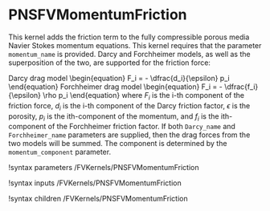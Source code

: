 # PNSFVMomentumFriction

This kernel adds the friction term to the fully compressible porous media Navier
Stokes momentum equations. This kernel requires that the parameter
`momentum_name` is provided.  Darcy and Forchheimer models, as well as the
superposition of the two, are supported for the friction force:

Darcy drag model
\begin{equation}
F_i = - \dfrac{d_i}{\epsilon} p_i
\end{equation}
Forchheimer drag model
\begin{equation}
F_i = - \dfrac{f_i}{\epsilon} \rho p_i
\end{equation}
where $F_i$ is the i-th component of the friction force, $d_i$ is the i-th
component of the Darcy friction factor,
$\epsilon$ is the porosity, $p_i$ is the ith-component of the momentum, and
$f_i$ is the ith-component of the Forchheimer friction factor. If both
`Darcy_name` and `Forchheimer_name` parameters are supplied, then the drag
forces from the two models will be summed. The component is determined by the
`momentum_component` parameter.

!syntax parameters /FVKernels/PNSFVMomentumFriction

!syntax inputs /FVKernels/PNSFVMomentumFriction

!syntax children /FVKernels/PNSFVMomentumFriction
